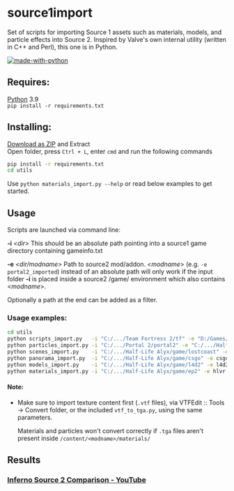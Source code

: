 # source1import
Set of scripts for importing Source 1 assets such as materials, models, and particle effects into Source 2. Inspired by Valve's own internal utility (written in C++ and Perl), this one is in Python.

[![made-with-python](https://img.shields.io/badge/Made%20with-Python-1f425f.svg)](https://www.python.org/downloads/release/python-386/)
## Requires:
[Python](https://www.python.org/downloads/release/python-396/#:~:text=Windows%20installer%20(64-bit)) 3.9  
`pip install -r requirements.txt`

## Installing:
[Download as ZIP](https://github.com/kristiker/source1import/archive/refs/heads/master.zip) and Extract  
Open folder, press `Ctrl + L`, enter `cmd` and run the following commands
```bash
pip install -r requirements.txt
cd utils
```
Use `python materials_import.py --help` or read below examples to get started.

## Usage
Scripts are launched via command line:

**-i** *\<dir\>*  This should be an absolute path pointing into a source1 game directory containing gameinfo.txt   

**-e** *\<dir/modname\>*  Path to source2 mod/addon. \<*modname*\> (e.g. `-e portal2_imported`) instead of an absolute path will only work if the input folder **-i** is placed inside a source2 /game/ environment which also contains \<*modname*\>.  

Optionally a path at the end can be added as a filter.

### Usage examples:
```bash
cd utils
python scripts_import.py   -i "C:/.../Team Fortress 2/tf" -e "D:/Games/steamapps/common/sbox/addons/tf_source2"
python particles_import.py -i "C:/.../Portal 2/portal2" -e "C:/.../Half-Life Alyx/game/hlvr_addons/portal2"
python scenes_import.py    -i "C:/.../Half-Life Alyx/game/lostcoast" -e hlvr_addons/lostcoast
python panorama_import.py  -i "C:/.../Half-Life Alyx/game/csgo" -e csgo_imported
python models_import.py    -i "C:/.../Half-Life Alyx/game/l4d2" -e l4d2_source2
python materials_import.py -i "C:/.../Half-Life Alyx/game/ep2" -e hlvr  "materials/skybox"
```

#### Note:
* Make sure to import texture content first (`.vtf` files), via VTFEdit :: Tools -> Convert folder, or the included `vtf_to_tga.py`, using the same parameters.  

    Materials and particles won't convert correctly if `.tga` files aren't present inside `/content/<modname>/materials/` 


## Results
### [Inferno Source 2 Comparison - YouTube](https://www.youtube.com/watch?v=e-kcE9F_uH0)
